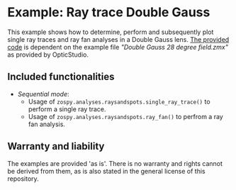 # Example: Ray trace Double Gauss

This example shows how to determine, perform and subsequently plot single ray traces and ray fan analyses in a Double Gauss lens. [The provided code](Ray%20trace%20double%20gauss.py) is dependent on the example file _"Double Gauss 28 degree field.zmx"_ as provided by OpticStudio. 

## Included functionalities
* _Sequential mode_:
  - Usage of `zospy.analyses.raysandspots.single_ray_trace()` to perform a single ray trace.
  - Usage of `zospy.analyses.raysandspots.ray_fan()` to perfrom a ray fan analysis.

## Warranty and liability
The examples are provided 'as is'. There is no warranty and rights cannot be derived from them, as is also stated in the general license of this repository.


